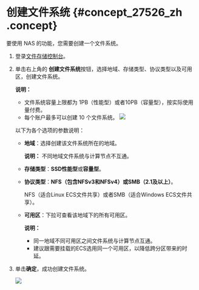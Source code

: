 # 创建文件系统 {#concept_27526_zh .concept}

要使用 NAS 的功能，您需要创建一个文件系统。

1.  登录[文件存储控制台](https://nas.console.aliyun.com/)。
2.  单击右上角的 **创建文件系统**按钮，选择地域、存储类型、协议类型以及可用区，创建文件系统。

    **说明：** 

    -   文件系统容量上限都为 1PB（性能型）或者10PB（容量型），按实际使用量付费。
    -   每个账户最多可以创建 10 个文件系统。
    ![](http://static-aliyun-doc.oss-cn-hangzhou.aliyuncs.com/assets/img/18690/155299030021054_zh-CN.png)

    以下为各个选项的参数说明：

    -   **地域**：选择创建该文件系统所在的地域。

        **说明：** 不同地域文件系统与计算节点不互通。

    -   **存储类型**：**SSD性能型**或**容量型**。
    -   **协议类型**：**NFS（包含NFSv3和NFSv4）**或**SMB（2.1及以上）**。

        NFS（适合Linux ECS文件共享）或者SMB（适合Windows ECS文件共享）。

    -   **可用区**：下拉可查看该地域下的所有可用区。

        **说明：** 

        -   同一地域不同可用区之间文件系统与计算节点互通。
        -   建议跟需要挂载的ECS选用同一个可用区，以降低跨分区带来的时延。
3.  单击**确定**，成功创建文件系统。

    ![](http://static-aliyun-doc.oss-cn-hangzhou.aliyuncs.com/assets/img/18690/155299030040254_zh-CN.png)



